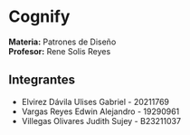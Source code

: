 # Cognify

**Materia:** Patrones de Diseño  
**Profesor:** Rene Solis Reyes  

## Integrantes

- Elvirez Dávila Ulises Gabriel - 20211769  
- Vargas Reyes Edwin Alejandro - 19290961  
- Villegas Olivares Judith Sujey - B23211037  
